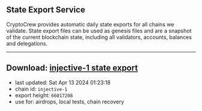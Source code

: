 ## State Export Service
CryptoCrew provides automatic daily state exports for all chains we validate. State export files can be used as genesis files and are a snapshot of the current blockchain state, including all validators, accounts, balances and delegations.

---
**Download: [injective-1 state export](https://dl-eu2.ccvalidators.com/SERVICE/injective/injective-1_export_66017208.json)**
---

- last updated: Sat Apr 13 2024 01:23:18
- chain id: `injective-1`
- export height: `66017208`
- use for: airdrops, local tests, chain recovery
